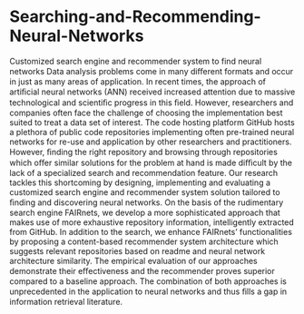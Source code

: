 # Searching-and-Recommending-Neural-Networks
Customized search engine and recommender system to find neural networks
Data analysis problems come in many diﬀerent formats and occur in just as many areas of application. In recent times, the approach of artiﬁcial neural networks (ANN) received increased attention due to massive technological and scientiﬁc progress in this ﬁeld. However, researchers and companies often face the challenge of choosing the implementation best suited to treat a data set of interest. The code hosting platform GitHub hosts a plethora of public code repositories implementing often pre-trained neural networks for re-use and application by other researchers and practitioners. However, ﬁnding the right repository and browsing through repositories which oﬀer similar solutions for the problem at hand is made diﬃcult by the lack of a specialized search and recommendation feature. Our research tackles this shortcoming by designing, implementing and evaluating a customized search engine and recommender system solution tailored to ﬁnding and discovering neural networks. On the basis of the rudimentary search engine FAIRnets, we develop a more sophisticated approach that makes use of more exhaustive repository information, intelligently extracted from GitHub. In addition to the search, we enhance FAIRnets’ functionalities by proposing a content-based recommender system architecture which suggests relevant repositories based on readme and neural network architecture similarity. The empirical evaluation of our approaches demonstrate their eﬀectiveness and the recommender proves superior compared to a baseline approach. The combination of both approaches is unprecedented in the application to neural networks and thus ﬁlls a gap in information retrieval literature.
